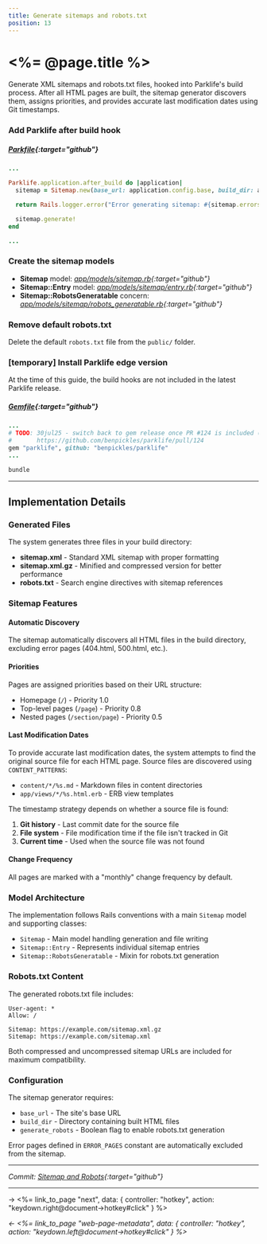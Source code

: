 ```yaml
---
title: Generate sitemaps and robots.txt
position: 13
---
```


# <%= @page.title %>

Generate XML sitemaps and robots.txt files, hooked into Parklife's build process. After all HTML pages are built, the sitemap generator discovers them, assigns priorities, and provides accurate last modification dates using Git timestamps.

### Add Parklife after build hook

##### _[Parkfile](https://github.com/fcatuhe/rails-static/blob/b1a8166d29c9cb56bd1875370476a32f5f364148/Parkfile#L12){:target="github"}_

```ruby
...

Parklife.application.after_build do |application|
  sitemap = Sitemap.new(base_url: application.config.base, build_dir: application.config.build_dir, generate_robots: true)

  return Rails.logger.error("Error generating sitemap: #{sitemap.errors.full_messages.join(', ')}") unless sitemap.valid?

  sitemap.generate!
end

...
```

### Create the sitemap models

- **Sitemap** model: _[app/models/sitemap.rb](https://github.com/fcatuhe/rails-static/blob/b1a8166d29c9cb56bd1875370476a32f5f364148/app/models/sitemap.rb){:target="github"}_
- **Sitemap::Entry** model: _[app/models/sitemap/entry.rb](https://github.com/fcatuhe/rails-static/blob/b1a8166d29c9cb56bd1875370476a32f5f364148/app/models/sitemap/entry.rb){:target="github"}_
- **Sitemap::RobotsGeneratable** concern: _[app/models/sitemap/robots_generatable.rb](https://github.com/fcatuhe/rails-static/blob/b1a8166d29c9cb56bd1875370476a32f5f364148/app/models/sitemap/robots_generatable.rb){:target="github"}_

### Remove default robots.txt

Delete the default `robots.txt` file from the `public/` folder.

### [temporary] Install Parklife edge version

At the time of this guide, the build hooks are not included in the latest Parklife release.

##### _[Gemfile](https://github.com/fcatuhe/rails-static/blob/45941923dc38f303e7bb124734fe0a2f914db347/Gemfile#L28){:target="github"}_

```ruby
...
# TODO: 30jul25 - switch back to gem release once PR #124 is included (re-introduces build callbacks)
#       https://github.com/benpickles/parklife/pull/124
gem "parklife", github: "benpickles/parklife"
...
```

```sh
bundle
```

---

## Implementation Details

### Generated Files

The system generates three files in your build directory:

- **sitemap.xml** - Standard XML sitemap with proper formatting
- **sitemap.xml.gz** - Minified and compressed version for better performance
- **robots.txt** - Search engine directives with sitemap references

### Sitemap Features

#### Automatic Discovery

The sitemap automatically discovers all HTML files in the build directory, excluding error pages (404.html, 500.html, etc.).

#### Priorities

Pages are assigned priorities based on their URL structure:
- Homepage (`/`) - Priority 1.0
- Top-level pages (`/page`) - Priority 0.8
- Nested pages (`/section/page`) - Priority 0.5

#### Last Modification Dates

To provide accurate last modification dates, the system attempts to find the original source file for each HTML page. Source files are discovered using `CONTENT_PATTERNS`:
- `content/*/%s.md` - Markdown files in content directories
- `app/views/*/%s.html.erb` - ERB view templates

The timestamp strategy depends on whether a source file is found:
1. **Git history** - Last commit date for the source file
2. **File system** - File modification time if the file isn't tracked in Git
3. **Current time** - Used when the source file was not found

#### Change Frequency

All pages are marked with a "monthly" change frequency by default.

### Model Architecture

The implementation follows Rails conventions with a main `Sitemap` model and supporting classes:

- `Sitemap` - Main model handling generation and file writing
- `Sitemap::Entry` - Represents individual sitemap entries
- `Sitemap::RobotsGeneratable` - Mixin for robots.txt generation

### Robots.txt Content

The generated robots.txt file includes:

```
User-agent: *
Allow: /

Sitemap: https://example.com/sitemap.xml.gz
Sitemap: https://example.com/sitemap.xml
```

Both compressed and uncompressed sitemap URLs are included for maximum compatibility.

### Configuration

The sitemap generator requires:
- `base_url` - The site's base URL
- `build_dir` - Directory containing built HTML files
- `generate_robots` - Boolean flag to enable robots.txt generation

Error pages defined in `ERROR_PAGES` constant are automatically excluded from the sitemap.

---

_Commit: [Sitemap and Robots](https://github.com/fcatuhe/rails-static/commit/b1a8166d29c9cb56bd1875370476a32f5f364148){:target="github"}_

---

→ <%= link_to_page "next", data: { controller: "hotkey", action: "keydown.right@document->hotkey#click" } %>

_← <%= link_to_page "web-page-metadata", data: { controller: "hotkey", action: "keydown.left@document->hotkey#click" } %>_
